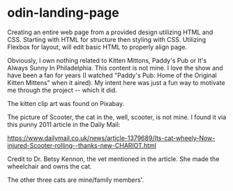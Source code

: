 # odin-landing-page
Creating an entire web page from a provided design utilizing HTML and CSS.
Starting with HTML for structure then styling with CSS.
Utilizing Flexbox for layout, will edit basic HTML to properly align page.

Obviously, I own nothing related to Kitten Mittons, Paddy's Pub or It's Always Sunny In Philadelphia. This content is not mine. I love the show and have been a fan for years (I watched "Paddy's Pub: Home of the Original Kitten Mittens" when it aired). My intent here was just a fun way to motivate me through the project -- which it did.

The kitten clip art was found on Pixabay.

The picture of Scooter, the cat in the, well, scooter, is not mine. I found it via this punny 2011 article in the Daily Mail: 

https://www.dailymail.co.uk/news/article-1379689/Its-cat-wheely-Now-injured-Scooter-rolling--thanks-new-CHARIOT.html

Credit to Dr. Betsy Kennon, the vet mentioned in the article. She made the wheelchair and owns the cat.

The other three cats are mine/family members'.